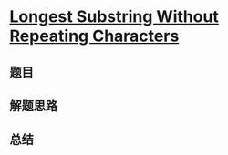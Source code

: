 # [Longest Substring Without Repeating Characters](https://leetcode.com/problems/longest-substring-without-repeating-characters/)
## 题目


## 解题思路


## 总结


